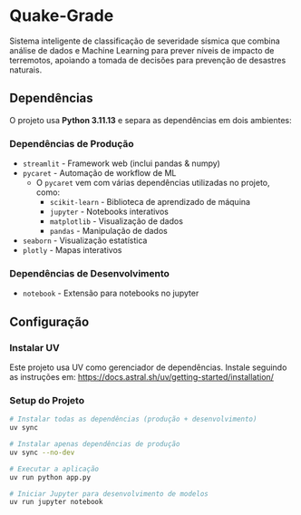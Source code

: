 # Quake-Grade

Sistema inteligente de classificação de severidade sísmica que combina análise de dados e Machine Learning para prever níveis de impacto de terremotos, apoiando a tomada de decisões para prevenção de desastres naturais.

## Dependências

O projeto usa **Python 3.11.13** e separa as dependências em dois ambientes:

### Dependências de Produção
- `streamlit` - Framework web (inclui pandas & numpy)
- `pycaret` - Automação de workflow de ML
  - O `pycaret` vem com várias dependências utilizadas no projeto, como:
    - `scikit-learn` - Biblioteca de aprendizado de máquina
    - `jupyter` - Notebooks interativos
    - `matplotlib` - Visualização de dados
    - `pandas` - Manipulação de dados
- `seaborn` - Visualização estatística
- `plotly` - Mapas interativos

### Dependências de Desenvolvimento
- `notebook` - Extensão para notebooks no jupyter

## Configuração

### Instalar UV
Este projeto usa UV como gerenciador de dependências. Instale seguindo as instruções em:
https://docs.astral.sh/uv/getting-started/installation/

### Setup do Projeto
```bash
# Instalar todas as dependências (produção + desenvolvimento)
uv sync

# Instalar apenas dependências de produção
uv sync --no-dev

# Executar a aplicação
uv run python app.py

# Iniciar Jupyter para desenvolvimento de modelos
uv run jupyter notebook
```